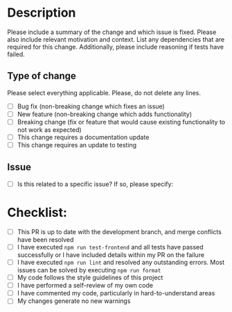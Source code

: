 # Description

Please include a summary of the change and which issue is fixed. Please also include relevant motivation and context. List any dependencies that are required for this change. Additionally, please include reasoning if tests have failed.

## Type of change

Please select everything applicable. Please, do not delete any lines.

- [ ] Bug fix (non-breaking change which fixes an issue)
- [ ] New feature (non-breaking change which adds functionality)
- [ ] Breaking change (fix or feature that would cause existing functionality to not work as expected)
- [ ] This change requires a documentation update
- [ ] This change requires an update to testing

## Issue

- [ ] Is this related to a specific issue? If so, please specify:

# Checklist:

- [ ] This PR is up to date with the development branch, and merge conflicts have been resolved
- [ ] I have executed `npm run test-frontend` and all tests have passed successfully or I have included details within my PR on the failure
- [ ] I have executed `npm run lint` and resolved any outstanding errors. Most issues can be solved by executing `npm run format`
- [ ] My code follows the style guidelines of this project
- [ ] I have performed a self-review of my own code
- [ ] I have commented my code, particularly in hard-to-understand areas
- [ ] My changes generate no new warnings
